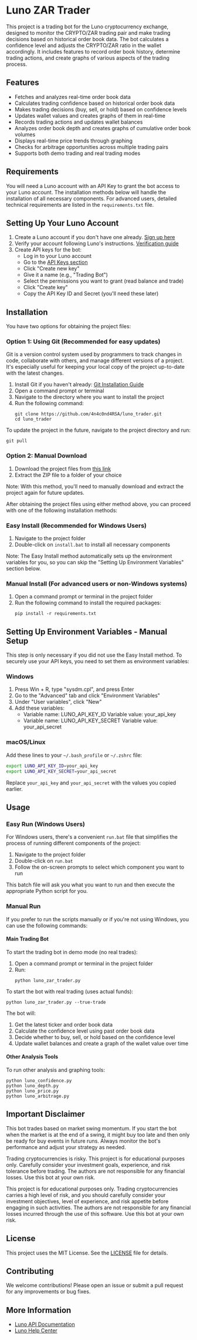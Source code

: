# Luno ZAR Trader

This project is a trading bot for the Luno cryptocurrency exchange, designed to monitor the CRYPTO/ZAR trading pair and make trading decisions based on historical order book data. The bot calculates a confidence level and adjusts the CRYPTO/ZAR ratio in the wallet accordingly. It includes features to record order book history, determine trading actions, and create graphs of various aspects of the trading process.

## Features
- Fetches and analyzes real-time order book data
- Calculates trading confidence based on historical order book data
- Makes trading decisions (buy, sell, or hold) based on confidence levels
- Updates wallet values and creates graphs of them in real-time
- Records trading actions and updates wallet balances
- Analyzes order book depth and creates graphs of cumulative order book volumes
- Displays real-time price trends through graphing
- Checks for arbitrage opportunities across multiple trading pairs
- Supports both demo trading and real trading modes

## Requirements
You will need a Luno account with an API Key to grant the bot access to your Luno account.
The installation methods below will handle the installation of all necessary components. For advanced users, detailed technical requirements are listed in the `requirements.txt` file.

## Setting Up Your Luno Account

1. Create a Luno account if you don't have one already. [Sign up here](https://www.luno.com/signup)
2. Verify your account following Luno's instructions. [Verification guide](https://www.luno.com/help/en/articles/1000203409)
3. Create API keys for the bot:
   - Log in to your Luno account
   - Go to the [API Keys section](https://www.luno.com/wallet/security/api_keys)
   - Click "Create new key"
   - Give it a name (e.g., "Trading Bot")
   - Select the permissions you want to grant (read balance and trade)
   - Click "Create key"
   - Copy the API Key ID and Secret (you'll need these later)

## Installation

You have two options for obtaining the project files:

### Option 1: Using Git (Recommended for easy updates)

Git is a version control system used by programmers to track changes in code, collaborate with others, and manage different versions of a project. It's especially useful for keeping your local copy of the project up-to-date with the latest changes.

1. Install Git if you haven't already: [Git Installation Guide](https://git-scm.com/book/en/v2/Getting-Started-Installing-Git)
2. Open a command prompt or terminal
3. Navigate to the directory where you want to install the project
4. Run the following command:
    ```
    git clone https://github.com/4n4c0nd4RSA/luno_trader.git
    cd luno_trader
    ```

To update the project in the future, navigate to the project directory and run:
```
git pull
```

### Option 2: Manual Download

1. Download the project files from [this link](https://github.com/4n4c0nd4RSA/luno_trader/archive/refs/heads/main.zip)
2. Extract the ZIP file to a folder of your choice

Note: With this method, you'll need to manually download and extract the project again for future updates.

After obtaining the project files using either method above, you can proceed with one of the following installation methods:

### Easy Install (Recommended for Windows Users)

1. Navigate to the project folder
2. Double-click on `install.bat` to install all necessary components

Note: The Easy Install method automatically sets up the environment variables for you, so you can skip the "Setting Up Environment Variables" section below.

### Manual Install (For advanced users or non-Windows systems)

1. Open a command prompt or terminal in the project folder
2. Run the following command to install the required packages:
    ```
    pip install -r requirements.txt
    ```

## Setting Up Environment Variables - Manual Setup

This step is only necessary if you did not use the Easy Install method. To securely use your API keys, you need to set them as environment variables:

### Windows
1. Press Win + R, type "sysdm.cpl", and press Enter
2. Go to the "Advanced" tab and click "Environment Variables"
3. Under "User variables", click "New"
4. Add these variables:
   - Variable name: LUNO_API_KEY_ID
     Variable value: your_api_key
   - Variable name: LUNO_API_KEY_SECRET
     Variable value: your_api_secret

### macOS/Linux
Add these lines to your `~/.bash_profile` or `~/.zshrc` file:
```bash
export LUNO_API_KEY_ID=your_api_key
export LUNO_API_KEY_SECRET=your_api_secret
```

Replace `your_api_key` and `your_api_secret` with the values you copied earlier.

## Usage

### Easy Run (Windows Users)

For Windows users, there's a convenient `run.bat` file that simplifies the process of running different components of the project:

1. Navigate to the project folder
2. Double-click on `run.bat`
3. Follow the on-screen prompts to select which component you want to run

This batch file will ask you what you want to run and then execute the appropriate Python script for you.

### Manual Run

If you prefer to run the scripts manually or if you're not using Windows, you can use the following commands:

#### Main Trading Bot
To start the trading bot in demo mode (no real trades):
1. Open a command prompt or terminal in the project folder
2. Run:
    ```
    python luno_zar_trader.py
    ```

To start the bot with real trading (uses actual funds):
```
python luno_zar_trader.py --true-trade
```

The bot will:
1. Get the latest ticker and order book data
2. Calculate the confidence level using past order book data
3. Decide whether to buy, sell, or hold based on the confidence level
4. Update wallet balances and create a graph of the wallet value over time

#### Other Analysis Tools
To run other analysis and graphing tools:

```
python luno_confidence.py
python luno_depth.py
python luno_price.py
python luno_arbitrage.py
```

## Important Disclaimer

This bot trades based on market swing momentum. If you start the bot when the market is at the end of a swing, it might buy too late and then only be ready for buy events in future runs. Always monitor the bot's performance and adjust your strategy as needed.

Trading cryptocurrencies is risky. This project is for educational purposes only. Carefully consider your investment goals, experience, and risk tolerance before trading. The authors are not responsible for any financial losses. Use this bot at your own risk.

This project is for educational purposes only. Trading cryptocurrencies carries a high level of risk, and you should carefully consider your investment objectives, level of experience, and risk appetite before engaging in such activities. The authors are not responsible for any financial losses incurred through the use of this software. Use this bot at your own risk.

## License
This project uses the MIT License. See the [LICENSE](LICENSE) file for details.

## Contributing
We welcome contributions! Please open an issue or submit a pull request for any improvements or bug fixes.

## More Information
- [Luno API Documentation](https://www.luno.com/en/developers/api)
- [Luno Help Center](https://www.luno.com/help/en/)